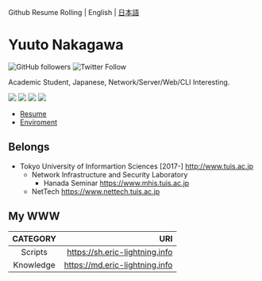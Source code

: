 Github Resume Rolling | English | [日本語](https://github.com/Eric-lightning/Eric-lightning/blob/master/README.ja.md)

# Yuuto Nakagawa 

![GitHub followers](https://img.shields.io/github/followers/Eric-lightning?style=for-the-badge)
![Twitter Follow](https://img.shields.io/twitter/follow/eric_lightning?style=for-the-badge) 


Academic Student, Japanese, Network/Server/Web/CLI Interesting.


<a href="https://open.spotify.com/user/wsi6c0hvw2w3ruitfw1ht9egk">
  <img src="https://img.shields.io/badge/spotify-%231ED760.svg?&style=for-the-badge&logo=spotify&logoColor=white"></a>
<a href="https://twitter.com/eric_lightning">
  <img src="https://img.shields.io/static/v1?label=&message=twitter&color=1DA1F2&style=for-the-badge&logo=twitter&logoColor=white"></a>
<a href="https://jp.quora.com/profile/Nakagawa-Yuuto-1">
  <img src="https://img.shields.io/static/v1?label=&message=Quora&color=B92B27&style=for-the-badge&logo=quora"></a>
<a href="https://www.facebook.com/ericlightningsky">
  <img src="https://img.shields.io/badge/facebook-%231877F2.svg?&style=for-the-badge&logo=facebook&logoColor=white"></a>
  

- [Resume](https://github.com/Eric-lightning/Eric-lightning/blob/master/Resume.md)
- [Enviroment](https://github.com/Eric-lightning/Eric-lightning/blob/master/ENV.md)
 
## Belongs

- Tokyo University of Informartion Sciences [2017-] http://www.tuis.ac.jp
  - Network Infrastructure and Security Laboratory
    - Hanada Seminar https://www.mhis.tuis.ac.jp
  - NetTech https://www.nettech.tuis.ac.jp

  
## My WWW

| CATEGORY | URI |
|:--------:|----:|
Scripts  | https://sh.eric-lightning.info
Knowledge| https://md.eric-lightning.info    
    





<!--
**Eric-lightning/Eric-lightning** is a ✨ _special_ ✨ repository because its `README.md` (this file) appears on your GitHub profile.

Here are some ideas to get you started:

- 🔭 I’m currently working on ...
- 🌱 I’m currently learning ...
- 👯 I’m looking to collaborate on ...
- 🤔 I’m looking for help with ...
- 💬 Ask me about ...
- 📫 How to reach me: ...
- 😄 Pronouns: ...
- ⚡ Fun fact: ...
-->
